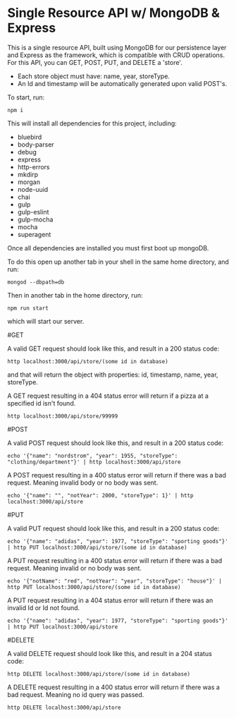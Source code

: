 # Single Resource API w/ MongoDB & Express

This is a single resource API, built using MongoDB for our persistence layer and Express as the framework, which is compatible with CRUD operations. For this API, you can GET, POST, PUT, and DELETE a 'store'.

- Each store object must have: name, year, storeType.
- An Id and timestamp will be automatically generated upon valid POST's.

To start, run:

```
npm i
```

This will install all dependencies for this project, including:

- bluebird
- body-parser
- debug
- express
- http-errors
- mkdirp
- morgan
- node-uuid
- chai
- gulp
- gulp-eslint
- gulp-mocha
- mocha
- superagent

Once all dependencies are installed you must first boot up mongoDB.

To do this open up another tab in your shell in the same home directory, and run:

```
mongod --dbpath=db
```

Then in another tab in the home directory, run:

```
npm run start
```

which will start our server.

#GET

A valid GET request should look like this, and result in a 200 status code:

```
http localhost:3000/api/store/(some id in database)
```

and that will return the object with properties: id, timestamp, name, year, storeType.

A GET request resulting in a 404 status error will return if a pizza at a specified id isn't found.

```
http localhost:3000/api/store/99999
```

#POST

A valid POST request should look like this, and result in a 200 status code:

```
echo '{"name": "nordstrom", "year": 1955, "storeType": "clothing/department"}' | http localhost:3000/api/store
```

A POST request resulting in a 400 status error will return if there was a bad request. Meaning invalid body or no body was sent.

```
echo '{"name": "", "notYear": 2000, "storeType": 1}' | http localhost:3000/api/store
```

#PUT

A valid PUT request should look like this, and result in a 200 status code:

```
echo '{"name": "adidas", "year": 1977, "storeType": "sporting goods"}' | http PUT localhost:3000/api/store/(some id in database)
```

A PUT request resulting in a 400 status error will return if there was a bad request. Meaning invalid or no body was sent.

```
echo '{"notName": "red", "notYear": "year", "storeType": "house"}' | http PUT localhost:3000/api/store/(some id in database)
```

A PUT request resulting in a 404 status error will return if there was an invalid Id or Id not found.

```
echo '{"name": "adidas", "year": 1977, "storeType": "sporting goods"}' | http PUT localhost:3000/api/store
```

#DELETE

A valid DELETE request should look like this, and result in a 204 status code:

```
http DELETE localhost:3000/api/store/(some id in database)
```

A DELETE request resulting in a 400 status error will return if there was a bad request. Meaning no id query was passed.

```
http DELETE localhost:3000/api/store
```
